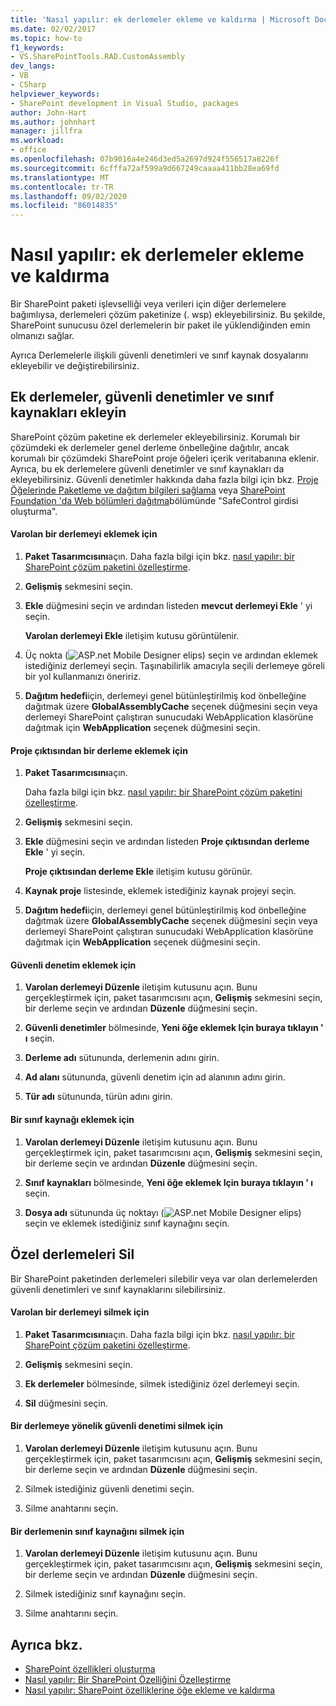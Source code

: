```yaml
---
title: 'Nasıl yapılır: ek derlemeler ekleme ve kaldırma | Microsoft Docs'
ms.date: 02/02/2017
ms.topic: how-to
f1_keywords:
- VS.SharePointTools.RAD.CustomAssembly
dev_langs:
- VB
- CSharp
helpviewer_keywords:
- SharePoint development in Visual Studio, packages
author: John-Hart
ms.author: johnhart
manager: jillfra
ms.workload:
- office
ms.openlocfilehash: 07b9016a4e246d3ed5a2697d924f556517a8226f
ms.sourcegitcommit: 6cfffa72af599a9d667249caaaa411bb28ea69fd
ms.translationtype: MT
ms.contentlocale: tr-TR
ms.lasthandoff: 09/02/2020
ms.locfileid: "86014835"
---
```

# <a name="how-to-add-and-remove-additional-assemblies"></a>Nasıl yapılır: ek derlemeler ekleme ve kaldırma
  Bir SharePoint paketi işlevselliği veya verileri için diğer derlemelere bağımlıysa, derlemeleri çözüm paketinize (. wsp) ekleyebilirsiniz. Bu şekilde, SharePoint sunucusu özel derlemelerin bir paket ile yüklendiğinden emin olmanızı sağlar.

 Ayrıca Derlemelerle ilişkili güvenli denetimleri ve sınıf kaynak dosyalarını ekleyebilir ve değiştirebilirsiniz.

## <a name="add-additional-assemblies-safe-controls-and-class-resources"></a>Ek derlemeler, güvenli denetimler ve sınıf kaynakları ekleyin
 SharePoint çözüm paketine ek derlemeler ekleyebilirsiniz. Korumalı bir çözümdeki ek derlemeler genel derleme önbelleğine dağıtılır, ancak korumalı bir çözümdeki SharePoint proje öğeleri içerik veritabanına eklenir. Ayrıca, bu ek derlemelere güvenli denetimler ve sınıf kaynakları da ekleyebilirsiniz. Güvenli denetimler hakkında daha fazla bilgi için bkz. [Proje Öğelerinde Paketleme ve dağıtım bilgileri sağlama](../sharepoint/providing-packaging-and-deployment-information-in-project-items.md) veya [SharePoint Foundation 'da Web bölümleri dağıtma](/previous-versions/office/developer/sharepoint-2010/cc768621(v=office.14))bölümünde "SafeControl girdisi oluşturma".

#### <a name="to-add-an-existing-assembly"></a>Varolan bir derlemeyi eklemek için

1. **Paket Tasarımcısını**açın. Daha fazla bilgi için bkz. [nasıl yapılır: bir SharePoint çözüm paketini özelleştirme](../sharepoint/how-to-customize-a-sharepoint-solution-package.md).

2. **Gelişmiş** sekmesini seçin.

3. **Ekle** düğmesini seçin ve ardından listeden **mevcut derlemeyi Ekle** ' yi seçin.

     **Varolan derlemeyi Ekle** iletişim kutusu görüntülenir.

4. Üç nokta (![ASP.net Mobile Designer elips](../sharepoint/media/mwellipsis.gif "ASP.NET Mobile Designer elips")) seçin ve ardından eklemek istediğiniz derlemeyi seçin. Taşınabilirlik amacıyla seçili derlemeye göreli bir yol kullanmanızı öneririz.

5. **Dağıtım hedefi**için, derlemeyi genel bütünleştirilmiş kod önbelleğine dağıtmak üzere **GlobalAssemblyCache** seçenek düğmesini seçin veya derlemeyi SharePoint çalıştıran sunucudaki WebApplication klasörüne dağıtmak için **WebApplication** seçenek düğmesini seçin.

#### <a name="to-add-an-assembly-from-project-output"></a>Proje çıktısından bir derleme eklemek için

1. **Paket Tasarımcısını**açın.

     Daha fazla bilgi için bkz. [nasıl yapılır: bir SharePoint çözüm paketini özelleştirme](../sharepoint/how-to-customize-a-sharepoint-solution-package.md).

2. **Gelişmiş** sekmesini seçin.

3. **Ekle** düğmesini seçin ve ardından listeden **Proje çıktısından derleme Ekle** ' yi seçin.

     **Proje çıktısından derleme Ekle** iletişim kutusu görünür.

4. **Kaynak proje** listesinde, eklemek istediğiniz kaynak projeyi seçin.

5. **Dağıtım hedefi**için, derlemeyi genel bütünleştirilmiş kod önbelleğine dağıtmak üzere **GlobalAssemblyCache** seçenek düğmesini seçin veya derlemeyi SharePoint çalıştıran sunucudaki WebApplication klasörüne dağıtmak için **WebApplication** seçenek düğmesini seçin.

#### <a name="to-add-a-safe-control"></a>Güvenli denetim eklemek için

1. **Varolan derlemeyi Düzenle** iletişim kutusunu açın. Bunu gerçekleştirmek için, paket tasarımcısını açın, **Gelişmiş** sekmesini seçin, bir derleme seçin ve ardından **Düzenle** düğmesini seçin.

2. **Güvenli denetimler** bölmesinde, **Yeni öğe eklemek Için buraya tıklayın ' ı** seçin.

3. **Derleme adı** sütununda, derlemenin adını girin.

4. **Ad alanı** sütununda, güvenli denetim için ad alanının adını girin.

5. **Tür adı** sütununda, türün adını girin.

#### <a name="to-add-a-class-resource"></a>Bir sınıf kaynağı eklemek için

1. **Varolan derlemeyi Düzenle** iletişim kutusunu açın. Bunu gerçekleştirmek için, paket tasarımcısını açın, **Gelişmiş** sekmesini seçin, bir derleme seçin ve ardından **Düzenle** düğmesini seçin.

2. **Sınıf kaynakları** bölmesinde, **Yeni öğe eklemek Için buraya tıklayın ' ı** seçin.

3. **Dosya adı** sütununda üç noktayı (![ASP.net Mobile Designer elips](../sharepoint/media/mwellipsis.gif "ASP.NET Mobile Designer elips")) seçin ve eklemek istediğiniz sınıf kaynağını seçin.

## <a name="delete-custom-assemblies"></a>Özel derlemeleri Sil
 Bir SharePoint paketinden derlemeleri silebilir veya var olan derlemelerden güvenli denetimleri ve sınıf kaynaklarını silebilirsiniz.

#### <a name="to-delete-an-existing-assembly"></a>Varolan bir derlemeyi silmek için

1. **Paket Tasarımcısını**açın. Daha fazla bilgi için bkz. [nasıl yapılır: bir SharePoint çözüm paketini özelleştirme](../sharepoint/how-to-customize-a-sharepoint-solution-package.md).

2. **Gelişmiş** sekmesini seçin.

3. **Ek derlemeler** bölmesinde, silmek istediğiniz özel derlemeyi seçin.

4. **Sil** düğmesini seçin.

#### <a name="to-delete-a-safe-control-for-an-assembly"></a>Bir derlemeye yönelik güvenli denetimi silmek için

1. **Varolan derlemeyi Düzenle** iletişim kutusunu açın. Bunu gerçekleştirmek için, paket tasarımcısını açın, **Gelişmiş** sekmesini seçin, bir derleme seçin ve ardından **Düzenle** düğmesini seçin.

2. Silmek istediğiniz güvenli denetimi seçin.

3. Silme anahtarını seçin.

#### <a name="to-delete-a-class-resource-for-an-assembly"></a>Bir derlemenin sınıf kaynağını silmek için

1. **Varolan derlemeyi Düzenle** iletişim kutusunu açın. Bunu gerçekleştirmek için, paket tasarımcısını açın, **Gelişmiş** sekmesini seçin, bir derleme seçin ve ardından **Düzenle** düğmesini seçin.

2. Silmek istediğiniz sınıf kaynağını seçin.

3. Silme anahtarını seçin.

## <a name="see-also"></a>Ayrıca bkz.
- [SharePoint özellikleri oluşturma](../sharepoint/creating-sharepoint-features.md)
- [Nasıl yapılır: Bir SharePoint Özelliğini Özelleştirme](../sharepoint/how-to-customize-a-sharepoint-feature.md)
- [Nasıl yapılır: SharePoint özelliklerine öğe ekleme ve kaldırma](../sharepoint/how-to-add-and-remove-items-to-sharepoint-features.md)
